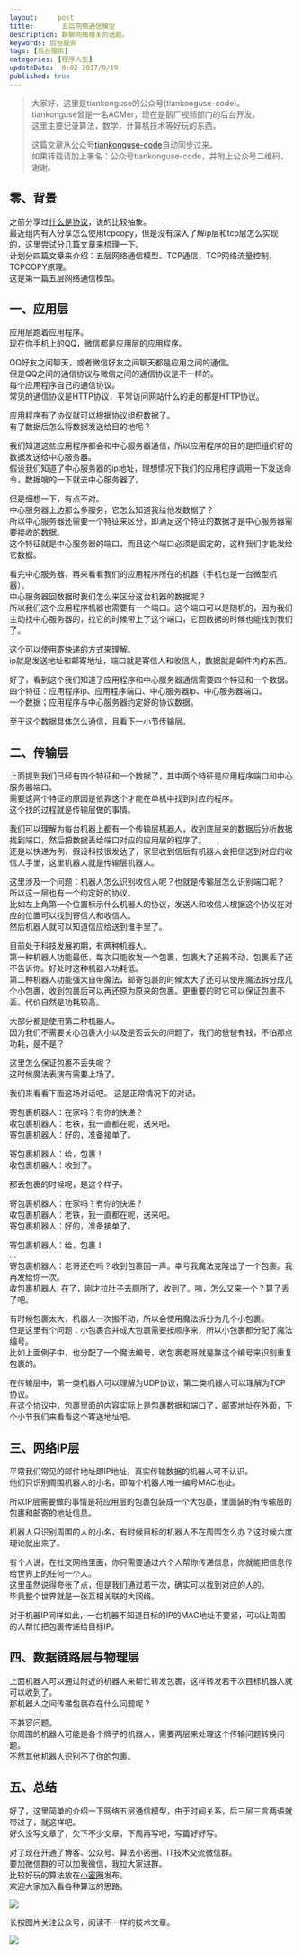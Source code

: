 ```yaml
---   
layout:     post  
title:       五层网络通信模型  
description: 聊聊网络相关的话题。    
keywords: 后台服务  
tags: [后台服务]  
categories: [程序人生]  
updateData:  0:02 2017/9/19
published: true  
---  
```

  
  
>   
> 大家好，这里是tiankonguse的公众号(tiankonguse-code)。    
> tiankonguse曾是一名ACMer，现在是鹅厂视频部门的后台开发。    
> 这里主要记录算法，数学，计算机技术等好玩的东西。   
>      
> 这篇文章从公众号[tiankonguse-code](http://mp.weixin.qq.com/s/Cte5aGAGuwAQ5tmQXTPhGw)自动同步过来。    
> 如果转载请加上署名：公众号tiankonguse-code，并附上公众号二维码，谢谢。  
>   
>    
  

## 零、背景

之前分享过[什么是协议](http://mp.weixin.qq.com/s/kjuZuB6l80e49rP_cJEr_g)，说的比较抽象。  
最近组内有人分享怎么使用tcpcopy，但是没有深入了解ip层和tcp层怎么实现的，这里尝试分几篇文章来梳理一下。  
计划分四篇文章来介绍：五层网络通信模型、TCP通信，TCP网络流量控制，TCPCOPY原理。  
这是第一篇五层网络通信模型。   



## 一、应用层


应用层跑着应用程序。   
现在你手机上的QQ，微信都是应用层的应用程序。  


QQ好友之间聊天，或者微信好友之间聊天都是应用之间的通信。  
但是QQ之间的通信协议与微信之间的通信协议是不一样的。  
每个应用程序自己的通信协议。  
常见的通信协议是HTTP协议，平常访问网站什么的走的都是HTTP协议。  


应用程序有了协议就可以根据协议组织数据了。  
有了数据后怎么将数据发送给目的地呢？


我们知道这些应用程序都会和中心服务器通信，所以应用程序的目的是把组织好的数据发送给中心服务器。  
假设我们知道了中心服务器的ip地址，理想情况下我们的应用程序调用一下发送命令，数据嗖的一下就去中心服务器了。  


但是细想一下，有点不对。  
中心服务器上边那么多服务，它怎么知道我给他发数据了？  
所以中心服务器还需要一个特征来区分，即满足这个特征的数据才是中心服务器需要接收的数据。  
这个特征就是中心服务器的端口，而且这个端口必须是固定的，这样我们才能发给它数据。  


看完中心服务器，再来看看我们的应用程序所在的机器（手机也是一台微型机器）。  
中心服务器回数据时我们怎么来区分这台机器的数据呢？  
所以我们这个应用程序机器也需要有一个端口。这个端口可以是随机的，因为我们主动找中心服务器的，找它的时候带上了这个端口，它回数据的时候也能找到我们了。  


这个可以使用寄快递的方式来理解。  
ip就是发送地址和邮寄地址，端口就是寄信人和收信人，数据就是邮件内的东西。  


好了，看到这个我们知道了应用程序和中心服务器通信需要四个特征和一个数据。  
四个特征：应用程序ip、应用程序端口、中心服务器ip、中心服务器端口。  
一个数据；应用程序与中心服务器约定好的协议数据。  



至于这个数据具体怎么通信，且看下一小节传输层。  


  

## 二、传输层


上面提到我们已经有四个特征和一个数据了，其中两个特征是应用程序端口和中心服务器端口。  
需要这两个特征的原因是依靠这个才能在单机中找到对应的程序。  
这个找的过程就是传输层做的事情。  


我们可以理解为每台机器上都有一个传输层机器人，收到底层来的数据后分析数据找到端口，然后把数据丢给端口对应的应用层的程序了。  
还是以快递为例，假设科技很发达了，家里收到信后有机器人会把信送到对应的收信人手里，这里机器人就是传输层机器人。  


这里涉及一个问题：机器人怎么识别收信人呢？也就是传输层怎么识别端口呢？  
所以这一层也有一个约定好的协议。  
比如左上角第一个位置标示什么机器人的协议，发送人和收信人根据这个协议在对应的位置可以找到寄信人和收信人。  
然后机器人就可以知道信应给送到谁手里了。  


目前处于科技发展初期，有两种机器人。  
第一种机器人功能最低，每次只能收发一个包裹，包裹大了还搬不动，包裹丢了还不告诉你。好处时这种机器人功耗低。  
第二种机器人功能强大自带魔法，邮寄包裹的时候太大了还可以使用魔法拆分成几个小包裹，收到包裹后可以再还原为原来的包裹。更重要的时它可以保证包裹不丢。代价自然是功耗较高。  


大部分都是使用第二种机器人。  
因为我们不需要关心包裹大小以及是否丢失的问题了，我们的爸爸有钱，不怕那点功耗，是不是？  


这里怎么保证包裹不丢失呢？  
这时候魔法表演有需要上场了。  


我们来看看下面这场对话吧。 
这是正常情况下的对话。   



寄包裹机器人：在家吗？有你的快递？  
收包裹机器人：老铁，我一直都在呢，送来吧。  
寄包裹机器人：好的，准备接单了。  

寄包裹机器人：给，包裹！  
收包裹机器人：收到了。  



那丢包裹的时候呢，是这个样子。  


寄包裹机器人：在家吗？有你的快递？  
收包裹机器人：老铁，我一直都在呢，送来吧。  
寄包裹机器人：好的，准备接单了。  

寄包裹机器人：给，包裹！  
...  
寄包裹机器人：老哥还在吗？收到包裹回一声。幸亏我魔法克隆出了一个包裹。我再发给你一次。  
收包裹机器人: 在了，刚才拉肚子去厕所了，收到了。咦，怎么又来一个？算了丢了吧。  



有时候包裹太大，机器人一次搬不动，所以会使用魔法拆分为几个小包裹。  
但是这里有个问题：小包裹合并成大包裹需要按顺序来，所以小包裹都分配了魔法编号。  
比如上面例子中，也分配了一个魔法编号，收包裹老哥就是靠这个编号来识别重复包裹的。  



在传输层中，第一类机器人可以理解为UDP协议，第二类机器人可以理解为TCP协议。  
在这个协议中，包裹里面的内容实际上是包裹数据和端口了，邮寄地址在外面，下个小节我们来看看这个寄送地址吧。  


## 三、网络IP层


平常我们常见的邮件地址即IP地址，真实传输数据的机器人可不认识。  
他们只识别周围机器人的小名，即每个机器人唯一编号MAC地址。  


所以IP层需要做的事情是将应用层的包裹包装成一个大包裹，里面装的有传输层的包裹和邮寄的地址信息。  



机器人只识别周围的人的小名，有时候目标的机器人不在周围怎么办？这时候六度理论就出来了。  


有个人说，在社交网络里面，你只需要通过六个人帮你传递信息，你就能把信息传给世界上的任何一个人。  
这里虽然说得夸张了点，但是我们通过若干次，确实可以找到对应的人的。  
毕竟整个世界就是一张互相关联的大网络。  


对于机器IP同样如此，一台机器不知道目标的IP的MAC地址不要紧，可以让周围的人帮忙把包裹传递给目标IP。  


## 四、数据链路层与物理层


上面机器人可以通过附近的机器人来帮忙转发包裹，这样转发若干次目标机器人就可以收到了。  
那机器人之间传递包裹存在什么问题呢？  


不兼容问题。  
你周围的机器人可能是各个牌子的机器人，需要两层来处理这个传输问题转换问题。  
不然其他机器人识别不了你的包裹。  



## 五、总结  

好了，这里简单的介绍一下网络五层通信模型，由于时间关系，后三层三言两语就带过了，就这样吧。  
好久没写文章了，欠下不少文章，下周再写吧，写篇好好写。  



对了现在开通了博客、公众号、算法小密圈、IT技术交流微信群。    
要加微信群的可以加我微信，我拉大家进群。  
比较好玩的算法放在[小密圈](https://wx.xiaomiquan.com/mweb/views/joingroup/join_group.html?group_id=281548515451&secret=r0krqw9fw0at24vxjxo1uo4k0h4lfe47&extra=d67ce0c25ec91252b3af846a10154c9e9d4cb50c763fee178acd68cd2c2e09ee)发布。  
欢迎大家加入看各种算法的思路。  

![](/images/tiankonguse-algorithms.png)  
  
  
长按图片关注公众号，阅读不一样的技术文章。   
  
![](/images/tiankonguse-code.gif)  
  
  